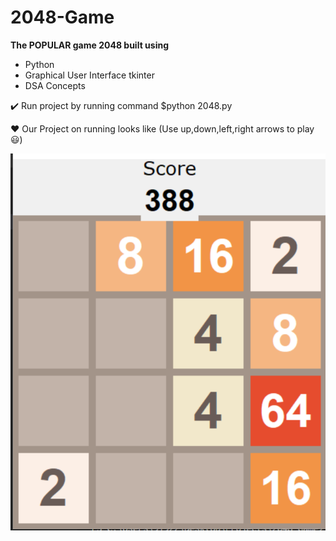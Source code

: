 # 2048-Game

**The POPULAR game 2048 built using**
* Python
* Graphical User Interface tkinter
* DSA Concepts


✔️ Run project by running command $python 2048.py


:heart: Our Project on running looks like (Use up,down,left,right arrows to play :smiley:)


![img](./img.png)


